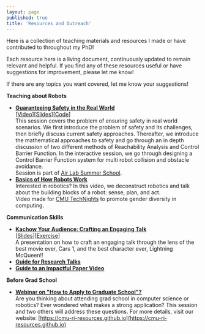 ```yaml
---
layout: page
published: true
title: 'Resources and Outreach'
---
```

Here is a collection of teaching materials and resources I made or have contributed to throughout my PhD! 

Each resource here is a living document, continuously updated to remain relevant and helpful. If you find any of these resources useful or have suggestions for improvement, please let me know!

If there are any topics you want covered, let me know your suggestions!

**Teaching about Robots**
* [**Guaranteeing Safety in the Real World**](https://www.youtube.com/watch?v=vmRl8swiEyc)<br>
    [[Video](https://www.youtube.com/watch?v=vmRl8swiEyc)][[Slides](https://github.com/hocherie/cbf_quadrotor/blob/master/docs/ensuring-safety-pdf.pdf)][[Code](https://github.com/hocherie/cbf_quadrotor)]<br>
    This session covers the problem of ensuring safety in real world scenarios. We first introduce the problem of safety and its challenges, then briefly discuss current safety approaches. Thereafter, we introduce the mathematical approaches to safety and go through an in depth discussion of two different methods of Reachability Analysis and Control Barrier Function. In the interactive session, we go through designing a Control Barrier Function system for multi robot collision and obstacle avoidance.<br>
    Session is part of [Air Lab Summer School](https://theairlab.org/summer2020).
* [**Basics of How Robots Work**](https://www.youtube.com/watch?v=vxhO7oq3-dY)<br>
    Interested in robotics? In this video, we deconstruct robotics and talk about the building blocks of a robot: sense, plan, and act.<br>
    Video made for [CMU TechNights](https://www.cmu.edu/scs/technights/) to promote gender diversity in computing.

**Communication Skills**
* [**Kachow Your Audience: Crafting an Engaging Talk**](kachow_your_audience) 
    <br>
    [[Slides](https://docs.google.com/presentation/d/1zfkljmvdK7RMqWSvHcLzOCJ8t4KHJ9eHgPdBsReL26U/edit#slide=id.p)][[Exercise](kachow_questions)]
    <br>A presentation on how to craft an engaging talk through the lens of the best movie ever, Cars 1, and the best character ever, Lightning McQueen!!
* [**Guide for Research Talks**](guide_to_talks)
* [**Guide to an Impactful Paper Video**](guide_to_videos)

**Before Grad School**
* [**Webinar on "How to Apply to Graduate School"?**](https://www.youtube.com/watch?v=_Eioy87ucQg)<br>
    Are you thinking about attending grad school in computer science or robotics? Ever wondered what makes a strong application? This session and two others will address these questions. For more details, visit our website: [https://cmu-ri-resources.github.io](https://cmu-ri-resources.github.io)